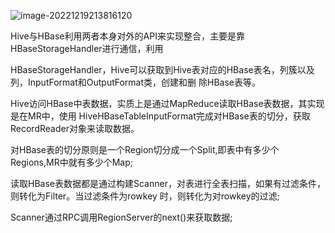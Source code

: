 ![image-20221219213816120](https://piggo-picture.oss-cn-hangzhou.aliyuncs.com/image-20221219213816120.png)

Hive与HBase利用两者本身对外的API来实现整合，主要是靠HBaseStorageHandler进行通信，利用

HBaseStorageHandler，Hive可以获取到Hive表对应的HBase表名，列簇以及列，InputFormat和OutputFormat类，创建和删 除HBase表等。

Hive访问HBase中表数据，实质上是通过MapReduce读取HBase表数据，其实现是在MR中，使用 HiveHBaseTableInputFormat完成对HBase表的切分，获取RecordReader对象来读取数据。

对HBase表的切分原则是一个Region切分成一个Split,即表中有多少个Regions,MR中就有多少个Map;

读取HBase表数据都是通过构建Scanner，对表进行全表扫描，如果有过滤条件，则转化为Filter。当过滤条件为rowkey 时，则转化为对rowkey的过滤;

Scanner通过RPC调用RegionServer的next()来获取数据;